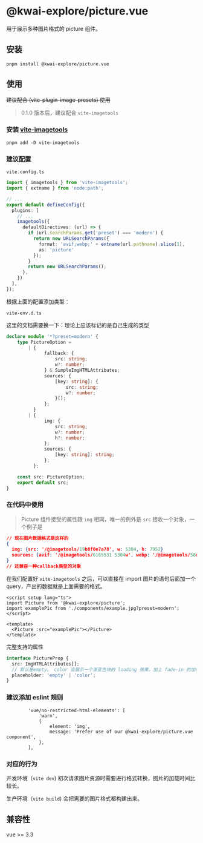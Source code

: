# @kwai-explore/picture.vue

用于展示多种图片格式的 picture 组件。

## 安装

`pnpm install @kwai-explore/picture.vue`

## 使用

~~建议配合 (vite-plugin-image-presets) 使用~~  
> 0.1.0 版本后，建议配合 `vite-imagetools`

### 安装 [vite-imagetools](https://github.com/JonasKruckenberg/imagetools)

`pnpm add -D vite-imagetools`

### 建议配置

`vite.config.ts`

```ts
import { imagetools } from 'vite-imagetools';
import { extname } from 'node:path';

// ...
export default defineConfig({
  plugins: [
    // ...
    imagetools({
      defaultDirectives: (url) => {
        if (url.searchParams.get('preset') === 'modern') {
          return new URLSearchParams({
            format: 'avif;webp;' + extname(url.pathname).slice(1),
            as: 'picture'
          });
        }
        return new URLSearchParams();
      },
    })
  ],
});
```

根据上面的配置添加类型：

`vite-env.d.ts`

这里的文档需要换一下：理论上应该标记的是自己生成的类型

```ts
declare module '*?preset=modern' {
    type PictureOption =
        | {
              fallback: {
                  src: string;
                  w?: number;
              } & SimpleImgHTMLAttributes;
              sources: {
                  [key: string]: {
                      src: string;
                      w?: number;
                  }[];
              };
          }
        | {
              img: {
                  src: string;
                  w?: number;
                  h?: number;
              };
              sources: {
                  [key: string]: string;
              };
          };

    const src: PictureOption;
    export default src;
}
```

### 在代码中使用

> Picture 组件接受的属性跟 `img` 相同，唯一的例外是 `src` 接收一个对象，一个例子是

```json
// 现在图片数据格式是这样的
{
  img: {src: '/@imagetools/19b8f0e7a78', w: 5304, h: 7952}
  sources: {avif: '/@imagetools/6165531 5304w', webp: '/@imagetools/58dbfda 5304w'}
}
// 还兼容一种callback类型的对象
```

在我们配置好 `vite-imagetools` 之后，可以直接在 import 图片的语句后面加一个 query，产出的数据就是上面需要的格式。

```vue
<script setup lang="ts">
import Picture from '@kwai-explore/picture';
import examplePic from './components/example.jpg?preset=modern';
</script>

<template>
  <Picture :src="examplePic"></Picture>
</template>
```

完整支持的属性

```ts
interface PictureProp {
  src: ImgHTMLAttributes[];
  // 默认是empty。 color 会展示一个渐变色块的 loading 效果，加上 fade-in 的加载成功的渐变效果。
  placeholder: 'empty' | 'color';
}
```

### 建议添加 eslint 规则

```
        'vue/no-restricted-html-elements': [
            'warn',
            {
                element: 'img',
                message: 'Prefer use of our @kwai-explore/picture.vue component',
            },
        ],
```

### 对应的行为

开发环境（`vite dev`) 初次请求图片资源时需要进行格式转换，图片的加载时间比较长。

生产环境（`vite build`) 会把需要的图片格式都构建出来。

## 兼容性

vue >= 3.3

